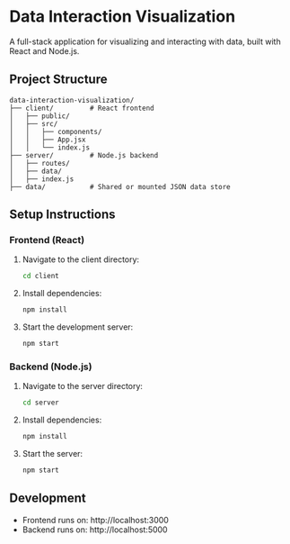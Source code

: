 # Data Interaction Visualization

A full-stack application for visualizing and interacting with data, built with React and Node.js.

## Project Structure

```
data-interaction-visualization/
├── client/         # React frontend
│   ├── public/
│   ├── src/
│   │   ├── components/
│   │   ├── App.jsx
│   │   └── index.js
├── server/         # Node.js backend
│   ├── routes/
│   ├── data/
│   ├── index.js
├── data/           # Shared or mounted JSON data store
```

## Setup Instructions

### Frontend (React)

1. Navigate to the client directory:
   ```bash
   cd client
   ```
2. Install dependencies:
   ```bash
   npm install
   ```
3. Start the development server:
   ```bash
   npm start
   ```

### Backend (Node.js)

1. Navigate to the server directory:
   ```bash
   cd server
   ```
2. Install dependencies:
   ```bash
   npm install
   ```
3. Start the server:
   ```bash
   npm start
   ```

## Development

- Frontend runs on: http://localhost:3000
- Backend runs on: http://localhost:5000
